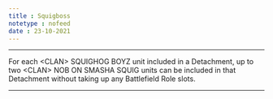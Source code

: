 ```yaml
---
title : Squigboss
notetype : nofeed
date : 23-10-2021
---
```


---

For each \<CLAN> SQUIGHOG BOYZ unit included in a Detachment, up to two \<CLAN> NOB ON SMASHA SQUIG units can be included in that Detachment without taking up any Battlefield Role slots.

---